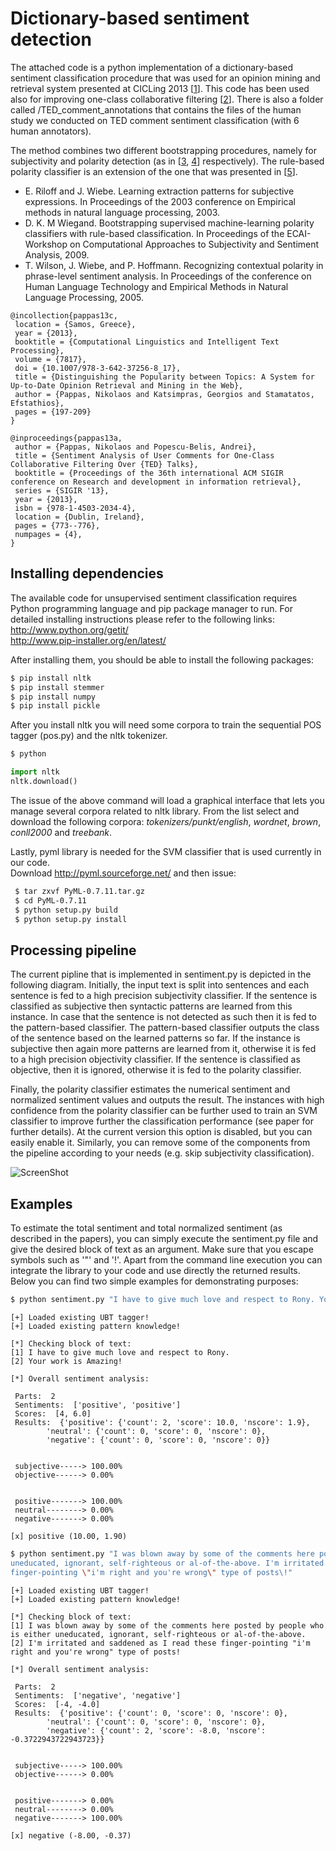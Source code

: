 Dictionary-based sentiment detection
======================
The attached code is a python implementation of a dictionary-based sentiment classification procedure that was used for an opinion mining and retrieval system presented at CICLing 2013 [<a href="http://publications.idiap.ch/downloads/papers/2013/Pappas_CICLING_2013.pdf">1</a>]. This code has been used also for improving one-class collaborative filtering [<a href="http://publications.idiap.ch/downloads/papers/2013/Pappas_SIGIR_2013.pdf">2</a>]. There is also a folder called /TED_comment_annotations that contains the files of the human study we conducted on TED comment sentiment classification (with 6 human annotators).  

The method combines two different bootstrapping procedures, namely for subjectivity and polarity detection (as in [<a href="http://www.cs.utah.edu/~riloff/pdfs/emnlp03.pdf">3</a>, <a href="http://www.lsv.uni-saarland.de/wassa.pdf">4</a>] respectively). The rule-based polarity classifier is an extension of the one that was presented in [<a href="http://people.cs.pitt.edu/~wiebe/pubs/papers/emnlp05polarity.pdf">5</a>].

- E. Riloff and J. Wiebe. Learning extraction patterns for subjective expressions.
In Proceedings of the 2003 conference on Empirical methods in natural language
processing, 2003.  <br />
- D. K. M Wiegand. Bootstrapping supervised machine-learning polarity classifiers with rule-based classification. 
In Proceedings of the ECAI-Workshop on Computational Approaches to Subjectivity and Sentiment Analysis, 2009.  <br />
- T. Wilson, J. Wiebe, and P. Hoffmann. Recognizing contextual polarity in phrase-level sentiment 
analysis. In Proceedings of the conference on Human Language Technology and Empirical Methods in 
Natural Language Processing, 2005. <br />
 
```
@incollection{pappas13c,
 location = {Samos, Greece},
 year = {2013},
 booktitle = {Computational Linguistics and Intelligent Text Processing},
 volume = {7817},
 doi = {10.1007/978-3-642-37256-8_17},
 title = {Distinguishing the Popularity between Topics: A System for Up-to-Date Opinion Retrieval and Mining in the Web},
 author = {Pappas, Nikolaos and Katsimpras, Georgios and Stamatatos, Efstathios},
 pages = {197-209}
}

@inproceedings{pappas13a,
 author = {Pappas, Nikolaos and Popescu-Belis, Andrei},
 title = {Sentiment Analysis of User Comments for One-Class Collaborative Filtering Over {TED} Talks},
 booktitle = {Proceedings of the 36th international ACM SIGIR conference on Research and development in information retrieval},
 series = {SIGIR '13},
 year = {2013},
 isbn = {978-1-4503-2034-4},
 location = {Dublin, Ireland},
 pages = {773--776},
 numpages = {4},
} 
```

Installing dependencies
------------
The available code for unsupervised sentiment classification requires Python programming 
language and pip package manager to run. For detailed installing instructions please refer to 
the following links: <br />
http://www.python.org/getit/ <br />
http://www.pip-installer.org/en/latest/

After installing them, you should be able to install the following packages: <br />
```bash
$ pip install nltk  
$ pip install stemmer 
$ pip install numpy
$ pip install pickle 
```

After you install nltk you will need some corpora to train the sequential POS tagger (pos.py) and the nltk tokenizer.
```bash
$ python 
```
```python
import nltk 
nltk.download() 
```  
The issue of the above command will load a graphical interface that lets you manage several corpora
related to nltk library. From the list select and download the following corpora: 
*tokenizers/punkt/english*, *wordnet*, *brown*, *conll2000* and *treebank*. 

Lastly, pyml library is needed for the SVM classifier that is used currently in our code. <br />
Download http://pyml.sourceforge.net/ and then issue: <br />
```bash 
 $ tar zxvf PyML-0.7.11.tar.gz
 $ cd PyML-0.7.11
 $ python setup.py build
 $ python setup.py install 
```


Processing pipeline
-------------------
The current pipline that is implemented in sentiment.py is depicted in the following diagram. Initially,
the input text is split into sentences and each sentence is fed to a high precision subjectivity classifier.
If the sentence is classified as subjective then syntactic patterns are learned from this instance. In case 
that the sentence is not detected as such then it is fed to the pattern-based classifier. The pattern-based
classifier outputs the class of the sentence based on the learned patterns so far. If the instance is subjective
then again more patterns are learned from it, otherwise it is fed to a high precision objectivity classifier.
If the sentence is classified as objective, then it is ignored, otherwise it is fed to the polarity classifier.

Finally, the polarity classifier estimates the numerical sentiment and normalized sentiment values and outputs
the result. The instances with high confidence from the polarity classifier can be further used to train an SVM 
classifier to improve further the classification performance (see paper for further details). At the current version
this option is disabled, but you can easily enable it. Similarly, you can remove some of the components from the 
pipeline according to your needs (e.g. skip subjectivity classification).


![ScreenShot](https://raw.github.com/nik0spapp/unsupervised_sentiment/master/examples/bootstrap.png)

Examples
--------
To estimate the total sentiment and total normalized sentiment (as described in the papers), 
you can simply execute the sentiment.py file and give the desired block of text as an argument.
Make sure that you escape symbols such as '"' and '!'. Apart from the command line execution you 
can integrate the library to your code and use directly the returned results. Below you can 
find two simple examples for demonstrating purposes:

```bash
$ python sentiment.py "I have to give much love and respect to Rony. Your work is Amazing\\!"
```
```
[+] Loaded existing UBT tagger!
[+] Loaded existing pattern knowledge!

[*] Checking block of text:
[1] I have to give much love and respect to Rony.
[2] Your work is Amazing!

[*] Overall sentiment analysis:

 Parts:  2
 Sentiments:  ['positive', 'positive']
 Scores:  [4, 6.0]
 Results:  {'positive': {'count': 2, 'score': 10.0, 'nscore': 1.9},
	    'neutral': {'count': 0, 'score': 0, 'nscore': 0},
	    'negative': {'count': 0, 'score': 0, 'nscore': 0}}


 subjective-----> 100.00%
 objective------> 0.00%


 positive-------> 100.00%
 neutral--------> 0.00%
 negative-------> 0.00%

[x] positive (10.00, 1.90)
```


```bash
$ python sentiment.py "I was blown away by some of the comments here posted by people who is either 
uneducated, ignorant, self-righteous or al-of-the-above. I'm irritated and saddened as I read these 
finger-pointing \"i'm right and you're wrong\" type of posts\!"
```
```
[+] Loaded existing UBT tagger!
[+] Loaded existing pattern knowledge!

[*] Checking block of text:
[1] I was blown away by some of the comments here posted by people who is either uneducated, ignorant, self-righteous or al-of-the-above.
[2] I'm irritated and saddened as I read these finger-pointing "i'm right and you're wrong" type of posts!

[*] Overall sentiment analysis:

 Parts:  2
 Sentiments:  ['negative', 'negative']
 Scores:  [-4, -4.0]
 Results:  {'positive': {'count': 0, 'score': 0, 'nscore': 0},
	    'neutral': {'count': 0, 'score': 0, 'nscore': 0},
	    'negative': {'count': 2, 'score': -8.0, 'nscore': -0.3722943722943723}}


 subjective-----> 100.00%
 objective------> 0.00%


 positive-------> 0.00%
 neutral--------> 0.00%
 negative-------> 100.00%

[x] negative (-8.00, -0.37)
```

